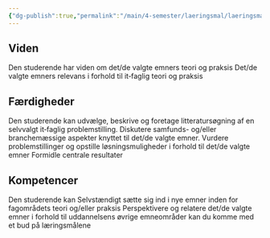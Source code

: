 ```yaml
---
{"dg-publish":true,"permalink":"/main/4-semester/laeringsmal/laeringsmal/","title":"Læringmål","created":"2024-08-14T10:35:05.442+02:00"}
---
```



## Viden

Den studerende har viden om det/de valgte emners teori og praksis Det/de
valgte emners relevans i forhold til it‐faglig teori og praksis

## Færdigheder

Den studerende kan udvælge, beskrive og foretage litteratursøgning af en
selvvalgt it‐faglig problemstilling.
Diskutere samfunds- og/eller branchemæssige aspekter knyttet til det/de valgte
emner.
Vurdere problemstillinger og opstille løsningsmuligheder i forhold
til det/de valgte emner Formidle centrale resultater

## Kompetencer

Den studerende kan Selvstændigt sætte sig ind i nye emner inden for
fagområdets teori og/eller praksis Perspektivere og relatere det/de valgte
emner i forhold til uddannelsens øvrige emneområder kan du komme med et bud
på læringsmålene

